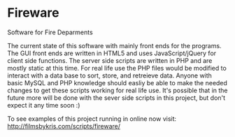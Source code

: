 Fireware
========

Software for Fire Deparments

The current state of this software with mainly front ends for the programs.  The GUI front ends are written in HTML5 and uses JavaScript/jQuery for client side functions.  The server side scripts are written in PHP and are mostly static at this time.  For real life use the PHP files would be modified to interact with a data base to sort, store, and retreieve data.  Anyone with basic MySQL and PHP knowledge should easliy be able to make the needed changes to get these scripts working for real life use.  It's possible that in the future more will be done with the sever side scripts in this project, but don't expect it any time soon :)

To see examples of this project running in online now visit:
http://filmsbykris.com/scripts/fireware/
